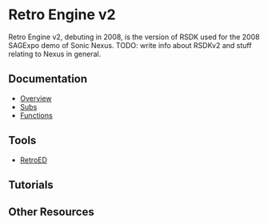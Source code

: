 # Retro Engine v2

Retro Engine v2, debuting in 2008, is the version of RSDK used for the 2008 SAGExpo demo of Sonic Nexus.
TODO: write info about RSDKv2 and stuff relating to Nexus in general.

## Documentation
- [Overview](Overview/README.md)
- [Subs](Subs.md)
- [Functions](Functions/README.md)

## Tools
- [RetroED](/Tools/RetroED/README.md)

## Tutorials

## Other Resources
